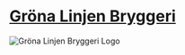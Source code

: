 # [Gröna Linjen Bryggeri](https://gronalinjenbryggeri.se)

![Gröna Linjen Bryggeri Logo](./static/gröna_linjen_logo.svg?raw=true)
